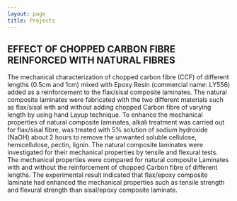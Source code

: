 ```yaml
---
layout: page
title: Projects
---
```

## EFFECT OF CHOPPED CARBON FIBRE REINFORCED WITH NATURAL FIBRES

The mechanical characterization of chopped carbon fibre (CCF) of different lengths (0.5cm and 1cm) mixed with Epoxy Resin 
(commercial name: LY556) added as a reinforcement to the flax/sisal composite laminates. The natural composite laminates 
were fabricated with the two different materials such as flax/sisal with and without adding chopped Carbon fibre of varying 
length by using hand Layup technique. To enhance the mechanical properties of natural composite laminates, alkali treatment 
was carried out for flax/sisal fibre, was treated with 5% solution of sodium hydroxide (NaOH) about 2 hours to remove the 
unwanted soluble cellulose, hemicellulose, pectin, lignin. The natural composite laminates were investigated for their mechanical
properties by tensile and flexural tests. The mechanical properties were compared for natural composite Laminates with and without 
the reinforcement of chopped Carbon fibre of different lengths. The experimental result indicated that flax/epoxy composite laminate
had enhanced the mechanical properties such as tensile strength and flexural strength than sisal/epoxy composite laminate.

